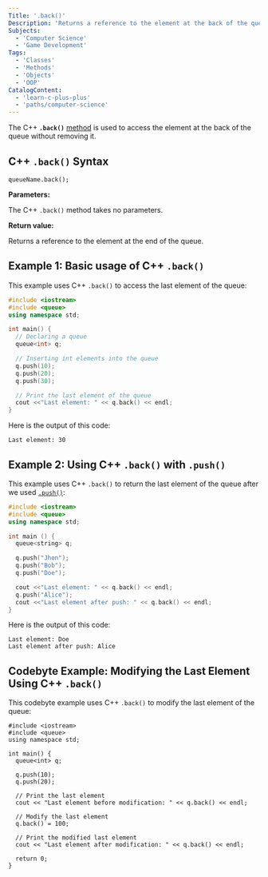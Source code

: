 ```yaml
---
Title: '.back()'
Description: 'Returns a reference to the element at the back of the queue.' 
Subjects:
  - 'Computer Science'
  - 'Game Development'
Tags:
  - 'Classes'
  - 'Methods'
  - 'Objects'
  - 'OOP'
CatalogContent:
  - 'learn-c-plus-plus'
  - 'paths/computer-science'
---
```


The C++ **`.back()`** [method](https://www.codecademy.com/resources/docs/cpp/methods) is used to access the element at the back of the queue without removing it.

## C++ `.back()` Syntax

```pseudo
queueName.back();
```

**Parameters:**

The C++ `.back()` method takes no parameters.

**Return value:**

Returns a reference to the element at the end of the queue.

## Example 1: Basic usage of C++ `.back()`

This example uses C++ `.back()` to access the last element of the queue:

```cpp
#include <iostream>
#include <queue>
using namespace std;

int main() {
  // Declaring a queue
  queue<int> q;

  // Inserting int elements into the queue
  q.push(10);
  q.push(20);
  q.push(30);

  // Print the last element of the queue
  cout <<"Last element: " << q.back() << endl;
}
```

Here is the output of this code:

```shell
Last element: 30
```

## Example 2: Using C++ `.back()` with `.push()`

This example uses C++ `.back()` to return the last element of the queue after we used [`.push()`](https://www.codecademy.com/resources/docs/cpp/queues/push):

```cpp
#include <iostream>
#include <queue>
using namespace std;

int main () {
  queue<string> q;

  q.push("Jhon");
  q.push("Bob");
  q.push("Doe");

  cout <<"Last element: " << q.back() << endl;
  q.push("Alice");
  cout <<"Last element after push: " << q.back() << endl;
}
```

Here is the output of this code:

```shell
Last element: Doe
Last element after push: Alice
```

## Codebyte Example: Modifying the Last Element Using C++ `.back()`

This codebyte example uses C++ `.back()` to modify the last element of the queue:

```codebyte/cpp
#include <iostream>
#include <queue>
using namespace std;

int main() {
  queue<int> q;

  q.push(10);
  q.push(20);

  // Print the last element
  cout << "Last element before modification: " << q.back() << endl;

  // Modify the last element
  q.back() = 100;

  // Print the modified last element
  cout << "Last element after modification: " << q.back() << endl;

  return 0;
}
```
